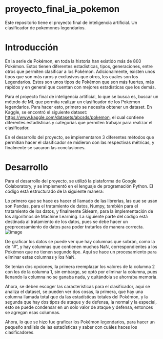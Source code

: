 # proyecto_final_ia_pokemon
Este repositorio tiene el proyecto final de inteligencia artificial. Un clasificador de pokemones legendarios.
# Introducción
En la serie de Pokémon, en toda la historia han existido más de 800 Pokémon. Estos tienen diferentes estadísticas, tipos, generaciones, entre otros que permiten clasificar a los Pokémon. Adicionalmente, existen unos tipos que son más raros y exclusivos que otros, los cuales son los Legendarios. Estos son unos tipos de Pokémon que son más fuertes, más rápidos y en general que cuentan con mejores estadísticas que los demás.

Para el proyecto final de inteligencia artificial, lo que se busca es, buscar un método de ML que permita realizar un clasificador de los Pokémon legendarios. Para hacer esto, primero se necesita obtener un dataset. En Kaggle, se encontró el siguiente dataset: https://www.kaggle.com/datasets/abcsds/pokemon, el cual contiene diferentes estadísticas y categorías que permiten trabajar para realizar el clasificador.

En el desarrollo del proyecto, se implementaron 3 diferentes métodos que permitían hacer el clasificador se midieron con las respectivas métricas, y finalmente se sacaron las conclusiones.
# Desarrollo
Para el desarrollo del proyecto, se utilizó la plataforma de Google Colaboratory, y se implementó en el lenguaje de programación Python. El código está estructurado de la siguiente manera:

Lo primero que se hace es hacer el llamado de las librerías, las que se usan son Pandas, para el tratamiento de datos, Numpy, también para el tratamiento de los datos, y finalmente Sklearn, para la implementación de los algoritmos de Machine Learning.
La siguiente parte del código está destinada al tratamiento de los datos, pues se debe hacer un preprocesamiento de datos para poder tratarlos de manera correcta.
![image](https://user-images.githubusercontent.com/103275887/204162760-cd2af8fe-5654-4779-866a-869d2a1733b7.png)

De graficar los datos se puede ver que hay columnas que sobran, como la de “#”, y hay columnas que contienen muchos NaN, correspondientes a los Pokémon que no tienen segundo tipo. Aquí se hace un procesamiento para eliminar estas columnas y los NaN.

Se tenían dos opciones, la primera reemplazar los valores de la columna 2 con los de la columna 1, sin embargo, se optó por eliminar la columna, pues llenando la columna no se ganaba nada, y quitándola se ahorraba memoria.

Ahora, se deben escoger las características para el clasificador, aquí se analiza el dataset, se pueden ver dos cosas, la primera, que hay una columna llamada total que da las estadísticas totales del Pokémon, y la segunda que hay dos tipos de ataque y de defensa, la normal y la especial, esto se puede condensar en un solo valor de ataque y defensa, entonces se agregan esas columnas.

Ahora, lo que se hizo fue graficar los Pokémon legendarios, para hacer un pequeño análisis de las estadísticas y saber con cuáles haces los clasificadores.
